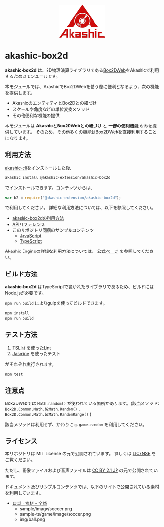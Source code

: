 <p align="center">
<img src="img/akashic.png"/>
</p>

# akashic-box2d

**akashic-box2d** は、2D物理演算ライブラリである[Box2DWeb](https://github.com/hecht-software/box2dweb)をAkashicで利用するためのモジュールです。

本モジュールでは、AkashicでBox2DWebを使う際に便利となるよう、次の機能を提供します。

* AkashicのエンティティとBox2Dとの紐づけ
* スケールや角度などの単位変換メソッド
* その他便利な機能の提供

本モジュールは **AkashicとBox2DWebとの紐づけ** と **一部の便利機能** のみを提供しています。
そのため、その他多くの機能はBox2DWebを直接利用することになります。

## 利用方法

[akashic-cli](https://github.com/akashic-games/akashic-cli)をインストールした後、

```sh
akashic install @akashic-extension/akashic-box2d
```

でインストールできます。コンテンツからは、

```javascript
var b2 = require("@akashic-extension/akashic-box2d");
```

で利用してください。
詳細な利用方法については、以下を参照してください。

* [akashic-box2dの利用方法](https://github.com/akashic-games/akashic-box2d/blob/master/getstarted.md)
* [APIリファレンス](https://akashic-games.github.io/reference/akashic-box2d/index.html)
* このリポジトリ同梱のサンプルコンテンツ
  * [JavaScript](https://github.com/akashic-games/akashic-box2d/blob/master/sample)
  * [TypeScript](https://github.com/akashic-games/akashic-box2d/blob/master/sample-ts)

Akashic Engineの詳細な利用方法については、 [公式ページ](https://akashic-games.github.io/) を参照してください。

## ビルド方法

**akashic-box2d** はTypeScriptで書かれたライブラリであるため、ビルドにはNode.jsが必要です。

`npm run build` によりgulpを使ってビルドできます。

```sh
npm install
npm run build
```

## テスト方法

1. [TSLint](https://github.com/palantir/tslint "TSLint") を使ったLint
2. [Jasmine](http://jasmine.github.io "Jasmine") を使ったテスト

がそれぞれ実行されます。

```sh
npm test
```

## 注意点
Box2DWebでは `Math.random()` が使われている箇所があります。(該当メソッド: `Box2D.Common.Math.b2Math.Random()` , `Box2D.Common.Math.b2Math.RandomRange()` )

該当メソッドは利用せず、かわりに `g.game.random` を利用してください。

## ライセンス
本リポジトリは MIT License の元で公開されています。
詳しくは [LICENSE](https://github.com/akashic-games/akashic-box2d/blob/master/LICENSE) をご覧ください。

ただし、画像ファイルおよび音声ファイルは
[CC BY 2.1 JP](https://creativecommons.org/licenses/by/2.1/jp/) の元で公開されています。

ドキュメント及びサンプルコンテンツでは、以下のサイトで公開されている素材を利用しています。
* [ロゴ・素材 - 全然](http://www37.atpages.jp/uurevzab/logo.php)
  * sample/image/soccer.png
  * sample-ts/game/image/soccer.png
  * img/ball.png
